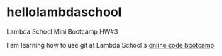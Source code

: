 # hellolambdaschool
Lambda School Mini Bootcamp HW#3

I am learning how to use git at Lambda School's [online code bootcamp](https://lambdaschool.com/mini-bootcamp)